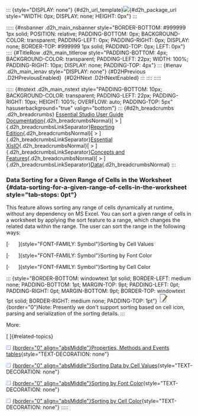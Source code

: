 ::: {style="DISPLAY: none"}
[](ms-xhelp:///?Id=d2h_url_template){#d2h_url_template}![](!package_url!){#d2h_package_url style="WIDTH: 0px; DISPLAY: none; HEIGHT: 0px"}
:::

::::: {#nsbanner .d2h_main_nsbanner style="BORDER-BOTTOM: #999999 1px solid; POSITION: relative; PADDING-BOTTOM: 0px; BACKGROUND-COLOR: transparent; PADDING-LEFT: 0px; PADDING-RIGHT: 0px; DISPLAY: none; BORDER-TOP: #999999 1px solid; PADDING-TOP: 0px; LEFT: 0px"}
:::: {#TitleRow .d2h_main_titlerow style="PADDING-BOTTOM: 4px; BACKGROUND-COLOR: transparent; PADDING-LEFT: 22px; WIDTH: 100%; PADDING-RIGHT: 10px; DISPLAY: none; PADDING-TOP: 4px"}
::: {#ienav .d2h_main_ienav style="DISPLAY: none"}
[](ms-xhelp:///?Id=79a8ea83-f02e-466c-93a2-9733dac5cea0){#D2HPrevious .D2HPreviousEnabled}  [](ms-xhelp:///?Id=ecd2a59e-b9fb-4418-b3d0-91c801cb0807){#D2HNext .D2HNextEnabled}
:::
::::
:::::

::::: {#nstext .d2h_main_nstext style="PADDING-BOTTOM: 10px; BACKGROUND-COLOR: transparent; PADDING-LEFT: 22px; PADDING-RIGHT: 10px; HEIGHT: 100%; OVERFLOW: auto; PADDING-TOP: 5px" hasuserbackground="true" valign="bottom"}
::: {#d2h_breadcrumbs .d2h_breadcrumbs}
[Essential Studio User Guide Documentation](ms-xhelp:///?Id=12457748-09e3-4d74-a240-8e049cedf030){.d2h_breadcrumbsNormal}[ \> ]{.d2h_breadcrumbsLinkSeparator}[Reporting Edition](ms-xhelp:///?Id=027aa5b6-6676-4f93-ad23-c20e8c45792e){.d2h_breadcrumbsNormal}[ \> ]{.d2h_breadcrumbsLinkSeparator}[Essential XlsIO](ms-xhelp:///?Id=b01a1b50-1d7d-40c0-bc83-af67e57c9005){.d2h_breadcrumbsNormal}[ \> ]{.d2h_breadcrumbsLinkSeparator}[Concepts and Features](ms-xhelp:///?Id=21b26556-5905-4ad9-90b4-40320db25faf){.d2h_breadcrumbsNormal}[ \> ]{.d2h_breadcrumbsLinkSeparator}[Data](ms-xhelp:///?Id=09eb021a-c01a-47a5-bf60-fb7c3ed89c78){.d2h_breadcrumbsNormal}
:::

### Data Sorting for a Given Range of Cells in the Worksheet {#data-sorting-for-a-given-range-of-cells-in-the-worksheet style="tab-stops: 0pt"}

This feature allows sorting any range of cells dynamically at runtime, without any dependency on MS Excel. You can sort a given range of cells in a worksheet by applying the sort feature to a range, which changes the related data within the range. The user can sort the range in the following ways:

[·      ]{style="FONT-FAMILY: Symbol"}Sorting by Cell Values

[·      ]{style="FONT-FAMILY: Symbol"}Sorting by Font Color

[·      ]{style="FONT-FAMILY: Symbol"}Sorting by Cell Color

::: {style="BORDER-BOTTOM: windowtext 1pt solid; BORDER-LEFT: medium none; PADDING-BOTTOM: 1pt; MARGIN-TOP: 9pt; PADDING-LEFT: 0pt; PADDING-RIGHT: 0pt; MARGIN-BOTTOM: 9pt; BORDER-TOP: windowtext 1pt solid; BORDER-RIGHT: medium none; PADDING-TOP: 1pt"}
![](ImagesExt/image47_1.jpg){border="0"}Note: Presently we don't support sorting based on cell icon, parsing and serialization of the sorting details.
:::

More:

[ ]{#related-topics}

[![](button.gif){border="0" align="absMiddle"}Properties, Methods and Events tables](ms-xhelp:///?Id=f0281bbb-0b40-4c26-844a-9b19658807e6){style="TEXT-DECORATION: none"}

[![](button.gif){border="0" align="absMiddle"}Sorting Data by Cell Values](ms-xhelp:///?Id=390b3206-58c2-45b2-8564-f619dd0072c0){style="TEXT-DECORATION: none"}

[![](button.gif){border="0" align="absMiddle"}Sorting by Font Color](ms-xhelp:///?Id=9e57c9a7-093e-4d6b-a6d9-17cc6998faa3){style="TEXT-DECORATION: none"}

[![](button.gif){border="0" align="absMiddle"}Sorting by Cell Color](ms-xhelp:///?Id=b966b3b0-0873-451e-9252-5742d6d18983){style="TEXT-DECORATION: none"}
:::::
